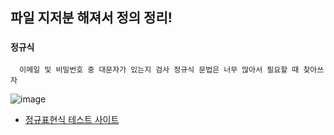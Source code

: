 ## 파일 지저분 해져서 정의 정리!


### `정규식`

      이메일 및 비밀번호 중 대문자가 있는지 검사 정규식 문법은 너무 많아서 필요할 때 찾아쓰자
      
![image](https://user-images.githubusercontent.com/110442250/210288541-4fa3651c-4441-4d16-9f8d-64c2a69c2fe2.png)


 - [정규표현식 테스트 사이트](https://coding-factory.tistory.com/819)
